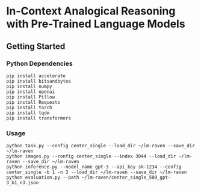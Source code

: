 # In-Context Analogical Reasoning with Pre-Trained Language Models

## Getting Started

### Python Dependencies
```
pip install accelerate
pip install bitsandbytes
pip install numpy
pip install openai
pip install Pillow
pip install Requests
pip install torch
pip install tqdm
pip install transformers
```

### Usage
```
python task.py --config center_single --load_dir ~/lm-raven --save_dir ~/lm-raven
python images.py --config center_single --index 3044 --load_dir ~/lm-raven --save_dir ~/lm-raven
python inference.py --model_name gpt-3 --api_key sk-1234 --config center_single -b 1 -n 3 --load_dir ~/lm-raven --save_dir ~/lm-raven
python evaluation.py --path ~/lm-raven/center_single_500_gpt-3_b1_n3.json
```
